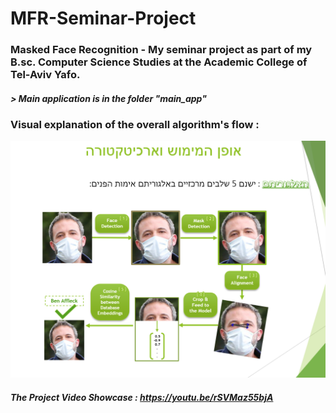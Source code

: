 # MFR-Seminar-Project
### Masked Face Recognition - My seminar project as part of my B.sc. Computer Science Studies at the Academic College of Tel-Aviv Yafo.
##### > Main application is in the folder "main_app"
### Visual explanation of the overall algorithm's flow :
![algo](visual_explanation.png)
##### The Project Video Showcase : https://youtu.be/rSVMaz55bjA 
